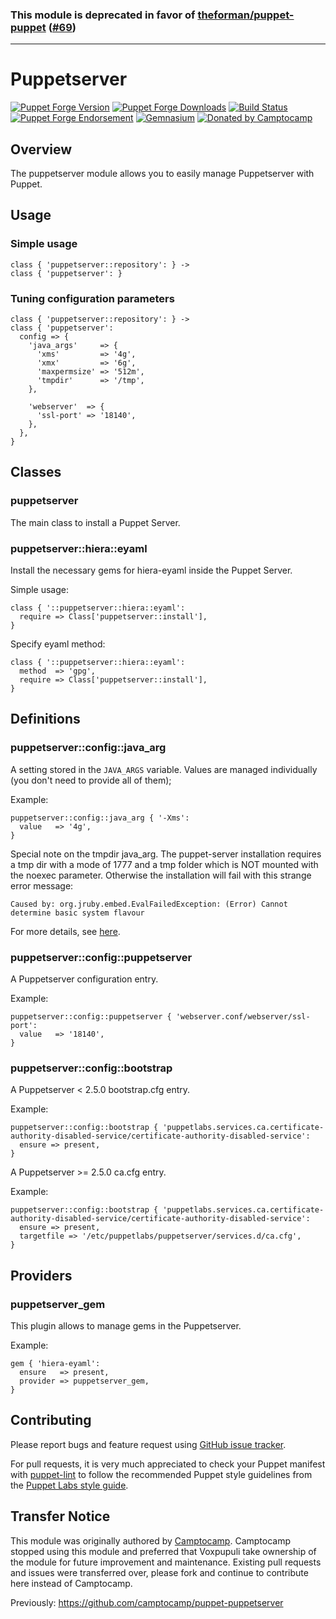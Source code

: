### This module is deprecated in favor of [theforman/puppet-puppet](https://github.com/theforeman/puppet-puppet) ([#69](https://github.com/voxpupuli/puppet-puppetserver/issues/69))

---

# Puppetserver

[![Puppet Forge Version](http://img.shields.io/puppetforge/v/camptocamp/puppetserver.svg)](https://forge.puppetlabs.com/camptocamp/puppetserver)
[![Puppet Forge Downloads](http://img.shields.io/puppetforge/dt/camptocamp/puppetserver.svg)](https://forge.puppetlabs.com/camptocamp/puppetserver)
[![Build Status](https://img.shields.io/travis/camptocamp/puppet-puppetserver/master.svg)](https://travis-ci.org/camptocamp/puppet-puppetserver)
[![Puppet Forge Endorsement](https://img.shields.io/puppetforge/e/camptocamp/puppetserver.svg)](https://forge.puppetlabs.com/camptocamp/puppetserver)
[![Gemnasium](https://img.shields.io/gemnasium/camptocamp/puppet-puppetserver.svg)](https://gemnasium.com/camptocamp/puppet-puppetserver)
[![Donated by Camptocamp](https://img.shields.io/badge/by-camptocamp-fb7047.svg)](http://www.camptocamp.com)

## Overview

The puppetserver module allows you to easily manage Puppetserver with Puppet.

## Usage

### Simple usage

```puppet
class { 'puppetserver::repository': } ->
class { 'puppetserver': }
```

### Tuning configuration parameters

```puppet
class { 'puppetserver::repository': } ->
class { 'puppetserver':
  config => {
    'java_args'     => {
      'xms'         => '4g',
      'xmx'         => '6g',
      'maxpermsize' => '512m',
      'tmpdir'      => '/tmp',
    },

    'webserver'  => {
      'ssl-port' => '18140',
    },
  },
}
```

## Classes

### puppetserver

The main class to install a Puppet Server.

### puppetserver::hiera::eyaml

Install the necessary gems for hiera-eyaml inside the Puppet Server.

Simple usage:

```puppet
class { '::puppetserver::hiera::eyaml':
  require => Class['puppetserver::install'],
}
```

Specify eyaml method:

```puppet
class { '::puppetserver::hiera::eyaml':
  method  => 'gpg',
  require => Class['puppetserver::install'],
}
```


## Definitions

### puppetserver::config::java_arg

A setting stored in the `JAVA_ARGS` variable. Values are managed individually (you don't need to provide all of them);

Example:

```puppet
puppetserver::config::java_arg { '-Xms':
  value   => '4g',
}
```

Special note on the tmpdir java_arg. The puppet-server installation requires a tmp dir with a mode of 1777 and a tmp folder which is NOT mounted with the noexec parameter.
Otherwise the installation will fail with this strange error message:
```
Caused by: org.jruby.embed.EvalFailedException: (Error) Cannot determine basic system flavour
```
For more details, see [here](https://github.com/puppetlabs/puppetserver/blob/master/documentation/known_issues.markdown).

### puppetserver::config::puppetserver

A Puppetserver configuration entry.

Example:

```puppet
puppetserver::config::puppetserver { 'webserver.conf/webserver/ssl-port':
  value   => '18140',
}
```

### puppetserver::config::bootstrap

A Puppetserver < 2.5.0 bootstrap.cfg entry.

Example:

```puppet
puppetserver::config::bootstrap { 'puppetlabs.services.ca.certificate-authority-disabled-service/certificate-authority-disabled-service':
  ensure => present,
}
```

A Puppetserver >= 2.5.0 ca.cfg entry.

Example:

```puppet
puppetserver::config::bootstrap { 'puppetlabs.services.ca.certificate-authority-disabled-service/certificate-authority-disabled-service':
  ensure => present,
  targetfile => '/etc/puppetlabs/puppetserver/services.d/ca.cfg',
}
```

## Providers

### puppetserver_gem

This plugin allows to manage gems in the Puppetserver.

Example:

```puppet
gem { 'hiera-eyaml':
  ensure   => present,
  provider => puppetserver_gem,
}
```
 
## Contributing

Please report bugs and feature request using [GitHub issue
tracker](https://github.com/camptocamp/puppet-puppetserver/issues).

For pull requests, it is very much appreciated to check your Puppet manifest
with [puppet-lint](http://puppet-lint.com/) to follow the recommended Puppet style guidelines from the
[Puppet Labs style guide](http://docs.puppetlabs.com/guides/style_guide.html).
 

## Transfer Notice

This module was originally authored by [Camptocamp](http://www.camptocamp.com).
Camptocamp stopped using this module and preferred that Voxpupuli take ownership of the module for future improvement and maintenance.
Existing pull requests and issues were transferred over, please fork and continue to contribute here instead of Camptocamp.

Previously: https://github.com/camptocamp/puppet-puppetserver
